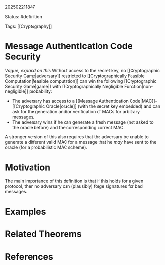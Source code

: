 202502211847

Status: #definition

Tags: [[Cryptography]]

# Message Authentication Code Security

*Vague, expand on this*
Without access to the secret key, no [[Cryptographic Security Game|adversary]] restricted to [[Cryptographically Feasible Computation|feasible computation]] can win the following [[Cryptographic Security Game|game]] with [[Cryptographically Negligible Function|non-negligible]] probability:
- The adversary has access to a [[Message Authentication Code|MAC]]-[[Cryptographic Oracle|oracle]] (with the secret key embedded) and can ask for the generation and/or verification of MACs for arbitrary messages.
- The adversary wins if he can generate a fresh message (not asked to the oracle before) and the corresponding correct MAC.

A stronger version of this also requires that the adversary be unable to generate a different valid MAC for a message that he *may* have sent to the oracle (for a probabilistic MAC scheme).
# Motivation

The main importance of this definition is that if this holds for a given protocol, then no adversary can (plausibly) forge signatures for bad messages.
# Examples

# Related Theorems

# References